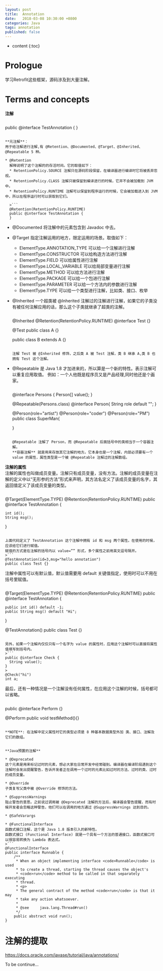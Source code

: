 ```yaml
---
layout: post
title:  Annotation
date:   2018-03-08 10:30:00 +0800
categories: Java
tags: annotation
published: false
---
```


* content
{:toc}


# Prologue
学习Retrofit这些框架，源码涉及到大量注解。


# Terms and concepts
**注解**
>```
public @interface TestAnnotation {
}
```

**元注解**：  
用于给注解进行注解,有 @Retention、@Documented、@Target、@Inherited、@Repeatable 5 种。  

* @Retention
  解释说明了这个注解的的存活时间。它的取值如下：
  * RetentionPolicy.SOURCE 注解只在源码阶段保留，在编译器进行编译时它将被丢弃忽视。
  * RetentionPolicy.CLASS 注解只被保留到编译进行的时候，它并不会被加载到 JVM 中。
  * RetentionPolicy.RUNTIME 注解可以保留到程序运行的时候，它会被加载进入到 JVM 中，所以在程序运行时可以获取到它们。

  >```
  @Retention(RetentionPolicy.RUNTIME)
  public @interface TestAnnotation {
  }
  ```
* @Documented
  将注解中的元素包含到 Javadoc 中去。

* @Target
  指定注解运用的地方，限定运用的场景。取值如下：
  * ElementType.ANNOTATION_TYPE 可以给一个注解进行注解
  * ElementType.CONSTRUCTOR 可以给构造方法进行注解
  * ElementType.FIELD 可以给属性进行注解
  * ElementType.LOCAL_VARIABLE 可以给局部变量进行注解
  * ElementType.METHOD 可以给方法进行注解
  * ElementType.PACKAGE 可以给一个包进行注解
  * ElementType.PARAMETER 可以给一个方法内的参数进行注解
  * ElementType.TYPE 可以给一个类型进行注解，比如类、接口、枚举


* @Inherited
  一个超类被 @Inherited 注解过的注解进行注解，如果它的子类没有被任何注解应用的话，那么这个子类就继承了超类的注解。
  >```
  @Inherited
  @Retention(RetentionPolicy.RUNTIME)
  @interface Test {}
  >
  @Test
  public class A {}
  >
  public class B extends A {}
  ```

  注解 Test 被 @Inherited 修饰，之后类 A 被 Test 注解，类 B 继承 A,类 B 也拥有 Test 这个注解。

* @Repeatable
  是 Java 1.8 才加进来的，所以算是一个新的特性。表示注解可以重复应用取值。
  例如：一个人他既是程序员又是产品经理,同时他还是个画家。
  >```
  @interface Persons {
      Person[]  value();
  }
  >
  @Repeatable(Persons.class)
  @interface Person{
      String role default "";
  }
  >
  @Person(role="artist")
  @Person(role="coder")
  @Person(role="PM")
  public class SuperMan{
  >
  }
  ```

  @Repeatable 注解了 Person，而 @Repeatable 后面括号中的类相当于一个容器注解。  
  **容器注解** 就是用来存放其它注解的地方。它本身也是一个注解，内部必须要有一个 value 的属性，属性类型是一个被 @Repeatable 注解过的注解数组。

**注解的属性**  
  注解的属性也叫做成员变量。注解只有成员变量，没有方法。注解的成员变量在注解的定义中以“无形参的方法”形式来声明，其方法名定义了该成员变量的名字，其返回值定义了该成员变量的类型。
  >```
  @Target(ElementType.TYPE)
  @Retention(RetentionPolicy.RUNTIME)
  public @interface TestAnnotation {
  >
    int id();
    String msg();
  }
  ```

  上面代码定义了 TestAnnotation 这个注解中拥有 id 和 msg 两个属性。在使用的时候，应该给它们进行赋值。  
  赋值的方式是在注解的括号内以 value=”” 形式，多个属性之前用英文逗号隔开。
  >```
  @TestAnnotation(id=3,msg="hello annotation")
  public class Test {}
  ```

  注解中属性可以有默认值，默认值需要用 default 关键值指定，使用时可以不用在括号里赋值。
  >```
  @Target(ElementType.TYPE)
  @Retention(RetentionPolicy.RUNTIME)
  public @interface TestAnnotation {
  >
    public int id() default -1;
    public String msg() default "Hi";
  }
  >
  @TestAnnotation()
  public class Test {}
  ```

  另外，如果一个注解内仅仅只有一个名字为 value 的属性时，应用这个注解时可以直接将属性值填写到括号内。
  >```
  public @interface Check {
    String value();
  }
  >
  @Check("hi")
  int a;
  ```

  最后，还有一种情况是一个注解没有任何属性，在应用这个注解的时候，括号都可以省略。
  >```
  public @interface Perform {}
  >
  @Perform
  public void testMethod(){}
  ```

  **NOTE**: 在注解中定义属性时它的类型必须是 8 种基本数据类型外加 类、接口、注解及它们的数组。


**Java预置的注解**

* @Deprecated
  这个元素是用来标记过时的元素，想必大家在日常开发中经常碰到。编译器在编译阶段遇到这个注解时会发出提醒警告，告诉开发者正在调用一个过时的元素比如过时的方法、过时的类、过时的成员变量。

* @Override
  子类复写父类中被 @Override 修饰的方法。

* @SuppressWarnings
  阻止警告的意思。之前说过调用被 @Deprecated 注解的方法后，编译器会警告提醒，而有时候开发者会忽略这种警告，他们可以在调用的地方通过 @SuppressWarnings 达到目的。

* @SafeVarargs

* @FunctionalInterface
  函数式接口注解，这个是 Java 1.8 版本引入的新特性。
  函数式接口 (Functional Interface) 就是一个具有一个方法的普通接口，函数式接口可以很容易转换为 Lambda 表达式。
  >```
  @FunctionalInterface
  public interface Runnable {
      /**
       * When an object implementing interface <code>Runnable</code> is used
       * to create a thread, starting the thread causes the object's
       * <code>run</code> method to be called in that separately executing
       * thread.
       * <p>
       * The general contract of the method <code>run</code> is that it may
       * take any action whatsoever.
       *
       * @see     java.lang.Thread#run()
       */
      public abstract void run();
  }
  ```

# 注解的提取

https://docs.oracle.com/javase/tutorial/java/annotations/  

To be continue…
